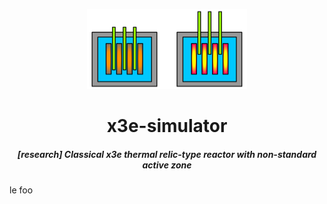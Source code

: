 <!-- Logo -->
<p align="center">
  <a href="#">
    <img height="128" width="256" src="https://raw.githubusercontent.com/0xF6/x3e-simulator/master/images/icon.png">
  </a>
</p>

<!-- Name -->
<h1 align="center">
  x3e-simulator
</h1>
<h5 align="center">
  [research] Classical x3e thermal relic-type reactor with non-standard active zone
</h5>

le foo
